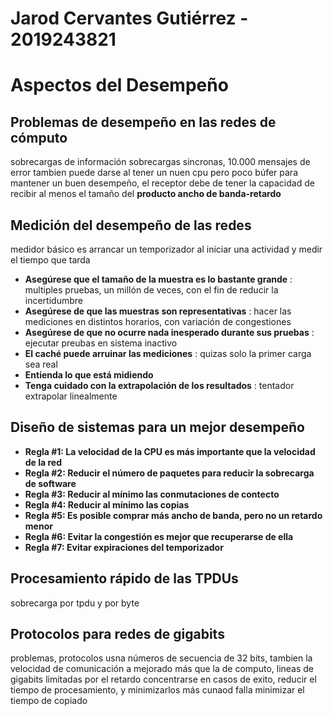 # Jarod Cervantes Gutiérrez - 2019243821
# Aspectos del Desempeño
## Problemas de desempeño en las redes de cómputo 
sobrecargas de información
sobrecargas sincronas, 10.000 mensajes de error
tambien puede darse al tener un nuen cpu pero poco búfer
para mantener un buen desempeño, el receptor debe de tener la capacidad de recibir al menos el tamaño del **producto ancho de banda-retardo**
## Medición del desempeño de las redes
medidor básico es arrancar un temporizador al iniciar una actividad y medir el tiempo que tarda
- **Asegúrese que el tamaño de la muestra es lo bastante grande** : multiples pruebas, un millón de veces, con el fin de reducir la incertidumbre
- **Asegúrese de que las muestras son representativas** : hacer las mediciones en distintos horarios, con variación de congestiones
- **Asegúrese de que no ocurre nada inesperado durante sus pruebas** : ejecutar preubas en sistema inactivo
- **El caché puede arruinar las mediciones** : quizas solo la primer carga sea real
- **Entienda lo que está midiendo** 
- **Tenga cuidado con la extrapolación de los resultados** : tentador extrapolar linealmente
## Diseño de sistemas para un mejor desempeño 
- **Regla #1: La velocidad de la CPU es más importante que la velocidad de la red**
- **Regla #2: Reducir el número de paquetes para reducir la sobrecarga de software**
- **Regla #3: Reducir al mínimo las conmutaciones de contecto**
- **Regla #4: Reducir al mínimo las copias**
- **Regla #5: Es posible comprar más ancho de banda, pero no un retardo menor**
- **Regla #6: Evitar la congestión es mejor que recuperarse de ella**
- **Regla #7: Evitar expiraciones del temporizador**
## Procesamiento rápido de las TPDUs
sobrecarga por tpdu y por byte
## Protocolos para redes de gigabits
problemas, protocolos usna números de secuencia de 32 bits, tambien la velocidad de comunicación a mejorado más que la de computo, lineas de gigabits limitadas por el retardo
concentrarse en casos de exito, reducir el tiempo de procesamiento, y minimizarlos más cunaod falla
minimizar el tiempo de copiado